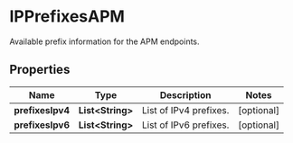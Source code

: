 # IPPrefixesAPM

Available prefix information for the APM endpoints.

## Properties

| Name             | Type                   | Description            | Notes      |
| ---------------- | ---------------------- | ---------------------- | ---------- |
| **prefixesIpv4** | **List&lt;String&gt;** | List of IPv4 prefixes. | [optional] |
| **prefixesIpv6** | **List&lt;String&gt;** | List of IPv6 prefixes. | [optional] |
